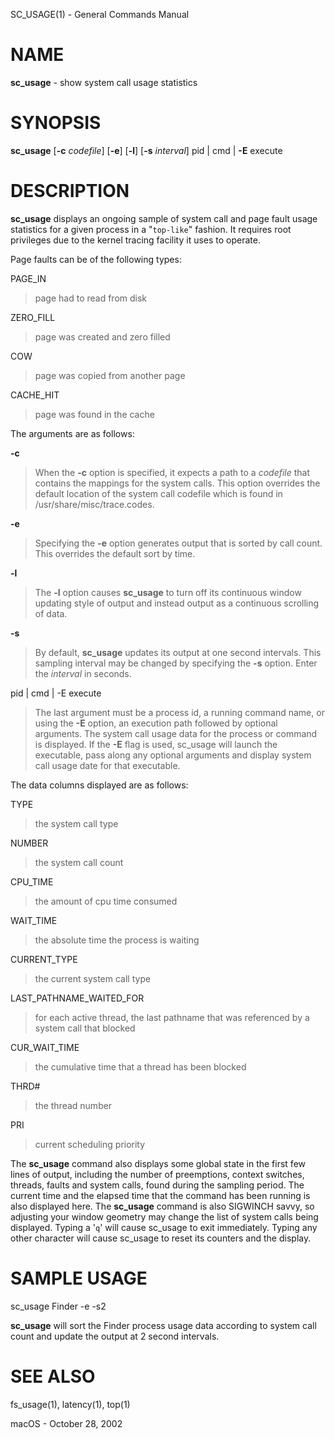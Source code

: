SC\_USAGE(1) - General Commands Manual

# NAME

**sc\_usage** - show system call usage statistics

# SYNOPSIS

**sc\_usage**
\[**-c**&nbsp;*codefile*]
\[**-e**]
\[**-l**]
\[**-s**&nbsp;*interval*]
pid | cmd |
**-E**
execute

# DESCRIPTION

**sc\_usage**
displays an ongoing sample of system call and page fault usage statistics for
a given process in a
"`top-like`"
fashion.
It requires root privileges due to the kernel tracing facility it uses to
operate.

Page faults can be of the following types:

PAGE\_IN

> page had to read from disk

ZERO\_FILL

> page was created and zero filled

COW

> page was copied from another page

CACHE\_HIT

> page was found in the cache

The arguments are as follows:

**-c**

> When the
> **-c**
> option is specified, it expects a path to a
> *codefile*
> that
> contains the mappings for the system calls.
> This option overrides the default location of the system call codefile which
> is found in /usr/share/misc/trace.codes.

**-e**

> Specifying the
> **-e**
> option generates output that is sorted by call count.
> This overrides the default sort by time.

**-l**

> The
> **-l**
> option causes
> **sc\_usage**
> to turn off its continuous window updating style of output and instead output
> as a continuous scrolling of data.

**-s**

> By default,
> **sc\_usage**
> updates its output at one second intervals.
> This sampling interval may be changed by specifying the
> **-s**
> option.
> Enter the
> *interval*
> in seconds.

pid | cmd | -E execute

> The last argument must be a process id, a running command name, or using the
> **-E**
> option, an execution path followed by optional arguments.
> The system call usage data for the process or command is displayed.
> If the
> **-E**
> flag is used, sc\_usage will launch the executable, pass along any optional
> arguments and display system call usage date for that executable.

The data columns displayed are as follows:

TYPE

> the system call type

NUMBER

> the system call count

CPU\_TIME

> the amount of cpu time consumed

WAIT\_TIME

> the absolute time the process is waiting

CURRENT\_TYPE

> the current system call type

LAST\_PATHNAME\_WAITED\_FOR

> for each active thread, the last pathname
> that was referenced by a system call that blocked

CUR\_WAIT\_TIME

> the cumulative time that a thread has been blocked

THRD#

> the thread number

PRI

> current scheduling priority

The
**sc\_usage**
command also displays some global state in the first few lines of output,
including the number of preemptions, context switches, threads, faults and
system calls, found during the sampling period.
The current time and the elapsed time that the command has been running is also
displayed here.
The
**sc\_usage**
command is also SIGWINCH savvy, so adjusting your window geometry may change
the list of system calls being displayed.
Typing a
'`q`'
will cause sc\_usage to exit immediately.
Typing any other character will cause sc\_usage to reset its counters and the
display.

# SAMPLE USAGE

sc\_usage Finder -e -s2

**sc\_usage**
will sort the Finder process usage data according to system call count and
update the output at 2 second intervals.

# SEE ALSO

fs\_usage(1),
latency(1),
top(1)

macOS - October 28, 2002
